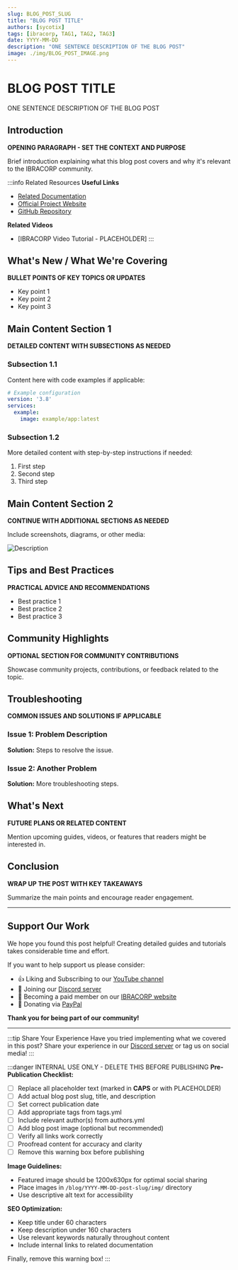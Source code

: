```yaml
---
slug: BLOG_POST_SLUG
title: "BLOG POST TITLE"
authors: [sycotix]
tags: [ibracorp, TAG1, TAG2, TAG3]
date: YYYY-MM-DD
description: "ONE SENTENCE DESCRIPTION OF THE BLOG POST"
image: ./img/BLOG_POST_IMAGE.png
---
```


# BLOG POST TITLE

ONE SENTENCE DESCRIPTION OF THE BLOG POST

<!--truncate-->

## Introduction

**OPENING PARAGRAPH - SET THE CONTEXT AND PURPOSE**

Brief introduction explaining what this blog post covers and why it's relevant to the IBRACORP community.

:::info Related Resources
**Useful Links**
- [Related Documentation](/category/CATEGORY)
- [Official Project Website](ADD_OFFICIAL_URL_HERE)
- [GitHub Repository](ADD_GITHUB_URL_HERE)

**Related Videos**
- [IBRACORP Video Tutorial - PLACEHOLDER]
:::

## What's New / What We're Covering

**BULLET POINTS OF KEY TOPICS OR UPDATES**

- Key point 1
- Key point 2
- Key point 3

## Main Content Section 1

**DETAILED CONTENT WITH SUBSECTIONS AS NEEDED**

### Subsection 1.1

Content here with code examples if applicable:

```yaml
# Example configuration
version: '3.8'
services:
  example:
    image: example/app:latest
```

### Subsection 1.2

More detailed content with step-by-step instructions if needed:

1. First step
2. Second step
3. Third step

## Main Content Section 2

**CONTINUE WITH ADDITIONAL SECTIONS AS NEEDED**

Include screenshots, diagrams, or other media:

![Description](./img/example-screenshot.png)

## Tips and Best Practices

**PRACTICAL ADVICE AND RECOMMENDATIONS**

- Best practice 1
- Best practice 2
- Best practice 3

## Community Highlights

**OPTIONAL SECTION FOR COMMUNITY CONTRIBUTIONS**

Showcase community projects, contributions, or feedback related to the topic.

## Troubleshooting

**COMMON ISSUES AND SOLUTIONS IF APPLICABLE**

### Issue 1: Problem Description

**Solution:** Steps to resolve the issue.

### Issue 2: Another Problem

**Solution:** More troubleshooting steps.

## What's Next

**FUTURE PLANS OR RELATED CONTENT**

Mention upcoming guides, videos, or features that readers might be interested in.

## Conclusion

**WRAP UP THE POST WITH KEY TAKEAWAYS**

Summarize the main points and encourage reader engagement.

---

## Support Our Work

We hope you found this post helpful! Creating detailed guides and tutorials takes considerable time and effort.

If you want to help support us please consider:

- 👍 Liking and Subscribing to our [YouTube channel](https://youtube.com/@ibracorp)
- 💬 Joining our [Discord server](https://discord.gg/VWAG7rZ)
- 🎯 Becoming a paid member on our [IBRACORP website](https://ibracorp.io)
- 💝 Donating via [PayPal](https://paypal.me/ibracorp)

**Thank you for being part of our community!**

---

:::tip Share Your Experience
Have you tried implementing what we covered in this post? Share your experience in our [Discord server](https://discord.gg/VWAG7rZ) or tag us on social media!
:::

:::danger INTERNAL USE ONLY - DELETE THIS BEFORE PUBLISHING
**Pre-Publication Checklist:**
- [ ] Replace all placeholder text (marked in **CAPS** or with PLACEHOLDER)
- [ ] Add actual blog post slug, title, and description
- [ ] Set correct publication date
- [ ] Add appropriate tags from tags.yml
- [ ] Include relevant author(s) from authors.yml
- [ ] Add blog post image (optional but recommended)
- [ ] Verify all links work correctly
- [ ] Proofread content for accuracy and clarity
- [ ] Remove this warning box before publishing

**Image Guidelines:**
- Featured image should be 1200x630px for optimal social sharing
- Place images in `/blog/YYYY-MM-DD-post-slug/img/` directory
- Use descriptive alt text for accessibility

**SEO Optimization:**
- Keep title under 60 characters
- Keep description under 160 characters
- Use relevant keywords naturally throughout content
- Include internal links to related documentation

Finally, remove this warning box!
:::

